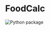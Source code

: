 # FoodCalc
![Python package](https://github.com/FoodCalculator/FoodCalc/workflows/Python%20package/badge.svg) 
